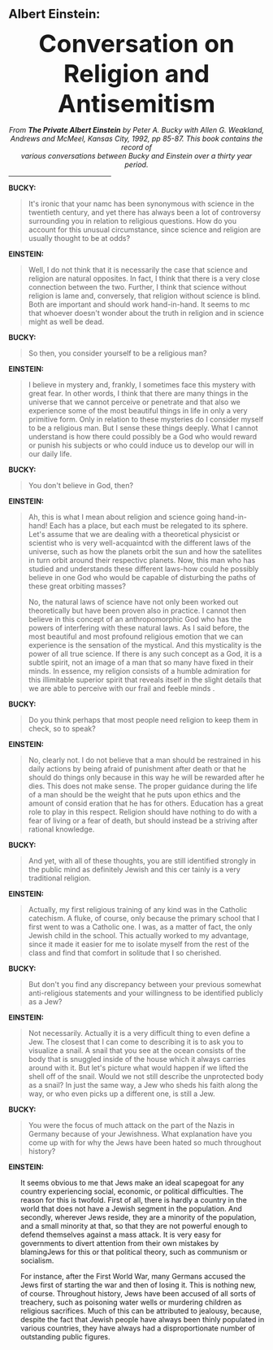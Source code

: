 <body>
 
 <p><b><font size="+2">Albert Einstein:</font></b></p>
 
 <center><p><b><font size="+4">Conversation on <br>
 Religion and Antisemitism </font></b></p></center>
 
 <center><p><i>From <b>The Private Albert Einstein</b> by Peter A. Bucky
 with Allen G. Weakland, <br>
 Andrews and McMeel, Kansas City, 1992, pp 85-87. This book contains the
 record of <br>
 various conversations between Bucky and Einstein over a thirty year period.</i></p></center>
 
 <p>
 </p><hr size="1" noshade width="40%">
 
 <p><b>BUCKY:</b></p>
 
 <blockquote>
 <p>It's ironic that your namc has been synonymous with science in the twentieth
 century, and yet there has always been a lot of controversy surrounding
 you in relation to religious questions. How do you account for this unusual
 circumstance, since science and religion are usually thought to be at odds?
 </p>
 </blockquote>
 
 <p><b>EINSTEIN:</b></p>
 
 <blockquote>
 <p>Well, I do not think that it is necessarily the case that science and
 religion are natural opposites. In fact, I think that there is a very close
 connection between the two. Further, I think that science without religion
 is lame and, conversely, that religion without science is blind. Both are
 important and should work hand-in-hand. It seems to mc that whoever doesn't
 wonder about the truth in religion and in science might as well be dead.
 </p>
 </blockquote>
 
 <p><b>BUCKY:</b></p>
 
 <blockquote>
 <p>So then, you consider yourself to be a religious man? </p>
 </blockquote>
 
 <p><b>EINSTEIN:</b></p>
 
 <blockquote>
 <p>I believe in mystery and, frankly, I sometimes face this mystery with
 great fear. In other words, I think that there are many things in the universe
 that we cannot perceive or penetrate and that also we experience some of
 the most beautiful things in life in only a very primitive form. Only in
 relation to these mysteries do I consider myself to be a religious man.
 But I sense these things deeply. What I cannot understand is how there
 could possibly be a God who would reward or punish his subjects or who
 could induce us to develop our will in our daily life. </p>
 </blockquote>
 
 <p><b>BUCKY:</b></p>
 
 <blockquote>
 <p>You don't believe in God, then? </p>
 </blockquote>
 
 <p><b>EINSTEIN:</b></p>
 
 <blockquote>
 <p>Ah, this is what I mean about religion and science going hand-in-hand!
 Each has a place, but each must be relegated to its sphere. Let's assume
 that we are dealing with a theoretical physicist or scientist who is very
 well-acquaintcd with the different laws of the universe, such as how the
 planets orbit the sun and how the satellites in turn orbit around their
 respectivc planets. Now, this man who has studied and understands these
 different laws-how could he possibly believe in one God who would be capable
 of disturbing the paths of these great orbiting masses? </p>
 
 <p>No, the natural laws of science have not only been worked out theoretically
 but have been proven also in practice. I cannot then believe in this concept
 of an anthropomorphic God who has the powers of interfering with these
 natural laws. As I said before, the most beautiful and most profound religious
 emotion that we can experience is the sensation of the mystical. And this
 mysticality is the power of all true science. If there is any such concept
 as a God, it is a subtle spirit, not an image of a man that so many have
 fixed in their minds. In essence, my religion consists of a humble admiration
 for this illimitable superior spirit that reveals itself in the slight
 details that we are able to perceive with our frail and feeble minds .
 </p>
 </blockquote>
 
 <p><b>BUCKY:</b></p>
 
 <blockquote>
 <p>Do you think perhaps that most people need religion to keep them in
 check, so to speak? </p>
 </blockquote>
 
 <p><b>EINSTEIN:</b></p>
 
 <blockquote>
 <p>No, clearly not. I do not believe that a man should be restrained in
 his daily actions by being afraid of punishment after death or that he
 should do things only because in this way he will be rewarded after he
 dies. This does not make sense. The proper guidance during the life of
 a man should be the weight that he puts upon ethics and the amount of consid
 eration that he has for others. Education has a great role to play in this
 respect. Religion should have nothing to do with a fear of living or a
 fear of death, but should instead be a striving after rational knowledge.
 </p>
 </blockquote>
 
 <p><b>BUCKY:</b></p>
 
 <blockquote>
 <p>And yet, with all of these thoughts, you are still identified strongly
 in the public mind as definitely Jewish and this cer tainly is a very traditional
 religion. </p>
 </blockquote>
 
 <p><b>EINSTEIN:</b></p>
 
 <blockquote>
 <p>Actually, my first religious training of any kind was in the Catholic
 catechism. A fluke, of course, only because the primary school that I first
 went to was a Catholic one. I was, as a matter of fact, the only Jewish
 child in the school. This actually worked to my advantage, since it made
 it easier for me to isolate myself from the rest of the class and find
 that comfort in solitude that I so cherished. </p>
 </blockquote>
 
 <p><b>BUCKY:</b></p>
 
 <blockquote>
 <p>But don't you find any discrepancy between your previous somewhat anti-religious
 statements and your willingness to be identified publicly as a Jew? </p>
 </blockquote>
 
 <p><b>EINSTEIN:</b></p>
 
 <blockquote>
 <p>Not necessarily. Actually it is a very difficult thing to even define
 a Jew. The closest that I can come to describing it is to ask you to visualize
 a snail. A snail that you see at the ocean consists of the body that is
 snuggled inside of the house which it always carries around with it. But
 let's picture what would happen if we lifted the shell off of the snail.
 Would we not still describe the unprotected body as a snail? In just the
 same way, a Jew who sheds his faith along the way, or who even picks up
 a different one, is still a Jew. </p>
 </blockquote>
 
 <p><b>BUCKY: </b></p>
 
 <blockquote>
 <p>You were the focus of much attack on the part of the Nazis in Germany
 because of your Jewishness. What explanation have you come up with for
 why the Jews have been hated so much throughout history? </p>
 </blockquote>
 
 <p><b>EINSTEIN:</b></p>
 
 <ul>
 <p>It seems obvious to me that Jews make an ideal scapegoat for any country
 experiencing social, economic, or political difficulties. The reason for
 this is twofold. First of all, there is hardly a country in the world that
 does not have a Jewish segment in the population. And secondly, wherever
 Jews reside, they are a minority of the population, and a small minority
 at that, so that they are not powerful enough to defend themselves against
 a mass attack. It is very easy for governments to divert attention from
 their own mistakes by blamingJews for this or that political theory, such
 as communism or socialism. </p>
 
 <p>For instance, after the First World War, many Germans accused the Jews
 first of starting the war and then of losing it. This is nothing new, of
 course. Throughout history, Jews have been accused of all sorts of treachery,
 such as poisoning water wells or murdering children as religious sacrifices.
 Much of this can be attributed to jealousy, because, despite the fact that
 Jewish people have always been thinly populated in various countries, they
 have always had a disproportionate number of outstanding public figures.
 </p>
 </ul>
 
 </body>